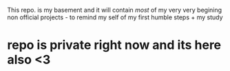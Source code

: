 This repo. is my basement and it will contain  *most* of my  very very begining non official projects - to remind my self of my first humble steps  + my study <h1>repo is private right now and its here also <3</h1>

